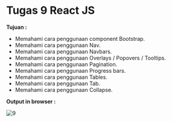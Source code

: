 # Tugas 9 React JS

<b>Tujuan : </b>
<ul>
  <li>Memahami cara penggunaan component Bootstrap.</li>
  <li>Memahami cara penggunaan Nav.</li>
  <li>Memahami cara penggunaan Navbars.</li>
  <li>Memahami cara penggunaan Overlays / Popovers / Tooltips.</li>
  <li>Memahami cara penggunaan Pagination.</li>
  <li>Memahami cara penggunaan Progress bars.</li>
  <li>Memahami cara penggunaan Tables.</li>
  <li>Memahami cara penggunaan Tab.</li>
  <li>Memahami cara penggunaan Collapse.</li>
</ul>

<b>Output in browser : </b>

![9](https://user-images.githubusercontent.com/92837751/184297218-e0a5ff47-a8bb-405d-965c-ab3c68dac9f0.jpg)
